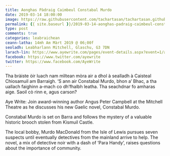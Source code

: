 ```yaml
---
title: Aonghas Pàdraig Caimbeul Constabal Murdo
date: 2019-03-14 18:00:00
image: https://raw.githubusercontent.com/tachartasan/tachartasan.github.io/master/images/2019-03-14-aonghas-padraig-caimbeul-constabal-murdo.jpg
permalink: {{ site.baseurl }}/2019-03-14-aonghas-padraig-caimbeul-constabal-murdo/
type: post
comments: true
categories: leabraichean
ceann-latha: 14mh Am Màrt 2019 @ 06;00f
seoladh: Leabharlann Mitchell, Glaschu, G3 7DN
larach-lin: https://www.ayewrite.com/pages/event-details.aspx?event=1/angus-peter-campbell
facebook: https://www.twitter.com/ayewrite
twitter: https://www.facebook.com/AyeWrite
---
```


Tha bràiste òir luach nam mìltean mòra air a dhol à sealladh à Caisteal Chiosamuil am Barraigh. ‘S ann air Constabal Murdo, bhon a’ Bhac, a tha uallach faighinn a-mach co dh’fhalbh leatha. Tha seachdnar fo amharas aige. Saoil cò rinn e, agus carson?

<!--more-->

Aye Write: Join award-winning author Angus Peter Campbell at the Mitchell Theatre as he discusses his new Gaelic novel, Constabal Murdo.

Constabal Murdo is set on Barra and follows the mystery of a valuable historic brooch stolen from Kismuil Castle.

The local bobby, Murdo MacDonald from the Isle of Lewis pursues seven suspects until eventually detectives from the mainland arrive to help. The novel, a mix of detective noir with a dash of ‘Para Handy’, raises questions about the importance of community.
